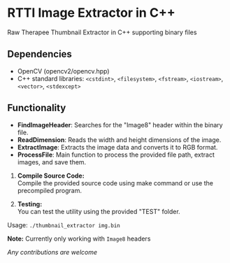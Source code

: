 # RTTI Image Extractor in C++
Raw Therapee Thumbnail Extractor in C++ supporting binary files

## Dependencies

- OpenCV (opencv2/opencv.hpp)
- C++ standard libraries: `<cstdint>`, `<filesystem>`, `<fstream>`, `<iostream>`, `<vector>`, `<stdexcept>`

## Functionality

- **FindImageHeader**: Searches for the "Image8" header within the binary file.
- **ReadDimension**: Reads the width and height dimensions of the image.
- **ExtractImage**: Extracts the image data and converts it to RGB format.
- **ProcessFile**: Main function to process the provided file path, extract images, and save them.


1. **Compile Source Code:**  
   Compile the provided source code using make command or use the precompiled program.

2. **Testing:**  
You can test the utility using the provided "TEST" folder.

Usage: `./thumbnail_extractor img.bin`

**Note:** Currently only working with `Image8` headers

*Any contributions are welcome*
